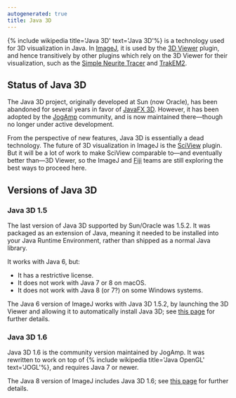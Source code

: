 ```yaml
---
autogenerated: true
title: Java 3D
---
```


{% include wikipedia title='Java 3D' text='Java 3D'%} is a technology used for 3D visualization in Java. In [ImageJ](/about), it is used by the [3D Viewer](/plugins/3d-viewer) plugin, and hence transitively by other plugins which rely on the 3D Viewer for their visualization, such as the [Simple Neurite Tracer](/plugins/snt) and [TrakEM2](/plugins/trakem2).

## Status of Java 3D

The Java 3D project, originally developed at Sun (now Oracle), has been abandoned for several years in favor of [JavaFX 3D](https://docs.oracle.com/javase/8/javafx/graphics-tutorial/javafx-3d-graphics.htm). However, it has been adopted by the [JogAmp](https://jogamp.org/) community, and is now maintained there—though no longer under active development.

From the perspective of new features, Java 3D is essentially a dead technology. The future of 3D visualization in ImageJ is the [SciView](/plugins/sciview) plugin. But it will be a lot of work to make SciView comparable to—and eventually better than—3D Viewer, so the ImageJ and [Fiji](/software/fiji) teams are still exploring the best ways to proceed here.

## Versions of Java 3D

### Java 3D 1.5

The last version of Java 3D supported by Sun/Oracle was 1.5.2. It was packaged as an extension of Java, meaning it needed to be installed into your Java Runtime Environment, rather than shipped as a normal Java library.

It works with Java 6, but:

-   It has a restrictive license.
-   It does not work with Java 7 or 8 on macOS.
-   It does not work with Java 8 (or 7?) on some Windows systems.

The Java 6 version of ImageJ works with Java 3D 1.5.2, by launching the 3D Viewer and allowing it to automatically install Java 3D; see [this page](/news/2016-05-10-imagej-howto-java-8-java-6-java-3d) for further details.

### Java 3D 1.6

Java 3D 1.6 is the community version maintained by JogAmp. It was rewritten to work on top of {% include wikipedia title='Java OpenGL' text='JOGL'%}, and requires Java 7 or newer.

The Java 8 version of ImageJ includes Java 3D 1.6; see [this page](/news/2016-05-10-imagej-howto-java-8-java-6-java-3d) for further details.
